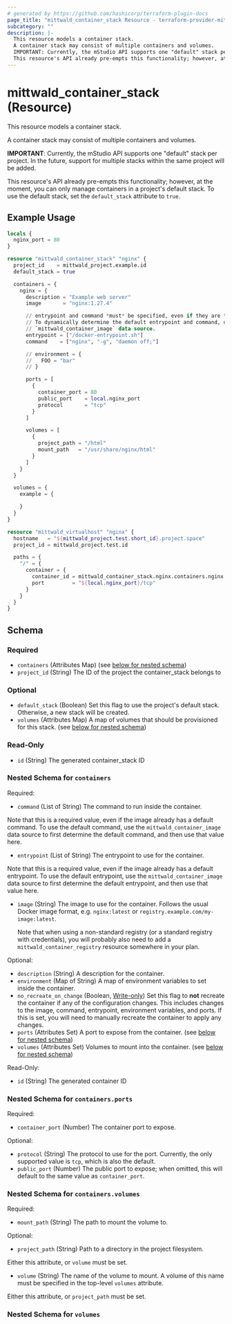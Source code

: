 ```yaml
---
# generated by https://github.com/hashicorp/terraform-plugin-docs
page_title: "mittwald_container_stack Resource - terraform-provider-mittwald"
subcategory: ""
description: |-
  This resource models a container stack.
  A container stack may consist of multiple containers and volumes.
  IMPORTANT: Currently, the mStudio API supports one "default" stack per project. In the future, support for multiple stacks within the same project will be added.
  This resource's API already pre-empts this functionality; however, at the moment, you can only manage containers in a project's default stack. To use the default stack, set the default_stack attribute to true.
---
```


# mittwald_container_stack (Resource)

This resource models a container stack.

A container stack may consist of multiple containers and volumes.

**IMPORTANT**: Currently, the mStudio API supports one "default" stack per project. In the future, support for multiple stacks within the same project will be added.

This resource's API already pre-empts this functionality; however, at the moment, you can only manage containers in a project's default stack. To use the default stack, set the `default_stack` attribute to `true`.

## Example Usage

```terraform
locals {
  nginx_port = 80
}

resource "mittwald_container_stack" "nginx" {
  project_id    = mittwald_project.example.id
  default_stack = true

  containers = {
    nginx = {
      description = "Example web server"
      image       = "nginx:1.27.4"

      // entrypoint and command *must* be specified, even if they are the defaults.
      // To dynamically determine the default entrypoint and command, use the
      // `mittwald_container_image` data source.
      entrypoint = ["/docker-entrypoint.sh"]
      command    = ["nginx", "-g", "daemon off;"]

      // environment = {
      //   FOO = "bar"
      // }

      ports = [
        {
          container_port = 80
          public_port    = local.nginx_port
          protocol       = "tcp"
        }
      ]

      volumes = [
        {
          project_path = "/html"
          mount_path   = "/usr/share/nginx/html"
        }
      ]
    }
  }

  volumes = {
    example = {

    }
  }
}

resource "mittwald_virtualhost" "nginx" {
  hostname   = "${mittwald_project.test.short_id}.project.space"
  project_id = mittwald_project.test.id

  paths = {
    "/" = {
      container = {
        container_id = mittwald_container_stack.nginx.containers.nginx.id
        port         = "${local.nginx_port}/tcp"
      }
    }
  }
}
```

<!-- schema generated by tfplugindocs -->
## Schema

### Required

- `containers` (Attributes Map) (see [below for nested schema](#nestedatt--containers))
- `project_id` (String) The ID of the project the container_stack belongs to

### Optional

- `default_stack` (Boolean) Set this flag to use the project's default stack. Otherwise, a new stack will be created.
- `volumes` (Attributes Map) A map of volumes that should be provisioned for this stack. (see [below for nested schema](#nestedatt--volumes))

### Read-Only

- `id` (String) The generated container_stack ID

<a id="nestedatt--containers"></a>
### Nested Schema for `containers`

Required:

- `command` (List of String) The command to run inside the container.

Note that this is a required value, even if the image already has a default command. To use the default command, use the `mittwald_container_image` data source to first determine the default command, and then use that value here.
- `entrypoint` (List of String) The entrypoint to use for the container.

Note that this is a required value, even if the image already has a default entrypoint. To use the default entrypoint, use the `mittwald_container_image` data source to first determine the default entrypoint, and then use that value here.
- `image` (String) The image to use for the container. Follows the usual Docker image format, e.g. `nginx:latest` or `registry.example.com/my-image:latest`.

  Note that when using a non-standard registry (or a standard registry with credentials), you will probably also need to add a `mittwald_container_registry` resource somewhere in your plan.

Optional:

- `description` (String) A description for the container.
- `environment` (Map of String) A map of environment variables to set inside the container.
- `no_recreate_on_change` (Boolean, [Write-only](https://developer.hashicorp.com/terraform/language/resources/ephemeral#write-only-arguments)) Set this flag to **not** recreate the container if any of the configuration changes. This includes changes to the image, command, entrypoint, environment variables, and ports. If this is set, you will need to manually recreate the container to apply any changes.
- `ports` (Attributes Set) A port to expose from the container. (see [below for nested schema](#nestedatt--containers--ports))
- `volumes` (Attributes Set) Volumes to mount into the container. (see [below for nested schema](#nestedatt--containers--volumes))

Read-Only:

- `id` (String) The generated container ID

<a id="nestedatt--containers--ports"></a>
### Nested Schema for `containers.ports`

Required:

- `container_port` (Number) The container port to expose.

Optional:

- `protocol` (String) The protocol to use for the port. Currently, the only supported value is `tcp`, which is also the default.
- `public_port` (Number) The public port to expose; when omitted, this will default to the same value as `container_port`.


<a id="nestedatt--containers--volumes"></a>
### Nested Schema for `containers.volumes`

Required:

- `mount_path` (String) The path to mount the volume to.

Optional:

- `project_path` (String) Path to a directory in the project filesystem.

Either this attribute, or `volume` must be set.
- `volume` (String) The name of the volume to mount. A volume of this name must be specified in the top-level `volumes` attribute.

Either this attribute, or `project_path` must be set.



<a id="nestedatt--volumes"></a>
### Nested Schema for `volumes`
